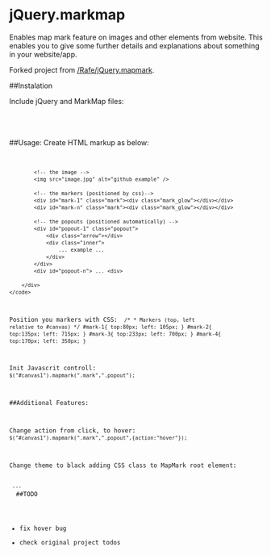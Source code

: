 # jQuery.markmap

Enables map mark feature on images and other elements from website. This enables you to give some further details
and explanations about something in your website/app.

Forked project from [/Rafe/jQuery.mapmark](https://github.com/Rafe/jQuery.mapmark).

##Instalation 

Include jQuery and MarkMap files:
	<code>
		<script src="https://ajax.googleapis.com/ajax/libs/jquery/1/jquery.min.js" type="text/javascript"></script>
		<link rel="stylesheet" href="mapmark/jQuery.mapmark.css" type="text/css"/>
		<script type="text/javascript" src="mapmark/jQuery.mapmark.js"></script> 
	</code>

##Usage:
Create HTML markup as below:
	<code>
		<div id="{GIVE_YOUR_ID}" class="mapmark_canvas">
		
			<!-- the image -->
			<img src="image.jpg" alt="github example" />
			
			<!-- the markers (positioned by css)--> 
			<div id="mark-1" class="mark"><div class="mark_glow"></div></div>
			<div id="mark-n" class="mark"><div class="mark_glow"></div></div>
	
			<!-- the popouts (positioned automatically) -->
			<div id="popout-1" class="popout">
				<div class="arrow"></div>
				<div class="inner">
					... example ...
				</div>
			</div>
			<div id="popout-n"> ... <div>
	
		</div>
	</code>

Position you markers with CSS:
	<code>
		/*
		 * Markers (top, left relative to #canvas)
		 */
		#mark-1{ top:80px; left: 105px; }
		#mark-2{ top:135px; left: 715px; }
		#mark-3{ top:233px; left: 700px; }
		#mark-4{ top:170px; left: 350px; }
	</code>
	
Init Javascrit controll:
	<code>
		$("#canvas1").mapmark(".mark",".popout");
	</code>

##Additional Features:

Change action from click, to hover:
	<code>
		$("#canvas1").mapmark(".mark",".popout",{action:"hover"});
	</code>

Change theme to black adding CSS class to MapMark root element:
	<code>
		<div id="{GIVE_YOUR_ID}" class="mapmark_canvas mapmark_theme_black">
			...
		</div>
	</code>
##TODO
+ fix hover bug
+ check original project todos